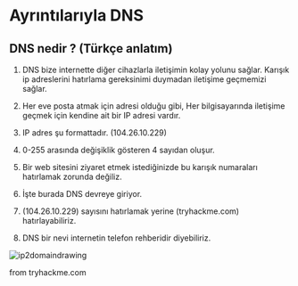 # Ayrıntılarıyla DNS
## DNS nedir ? (Türkçe anlatım)

1. DNS bize internette diğer cihazlarla iletişimin kolay yolunu sağlar. Karışık ip adreslerini hatırlama gereksinimi duymadan iletişime geçmemizi sağlar.

2. Her eve posta atmak için adresi olduğu gibi, Her bilgisayarında iletişime geçmek için kendine ait bir IP adresi vardır.

3. IP adres şu formattadır. (104.26.10.229)

4. 0-255 arasında değişiklik gösteren 4 sayıdan oluşur.

5. Bir web sitesini ziyaret etmek istediğinizde bu karışık numaraları hatırlamak zorunda değiliz.

6. İşte burada DNS devreye giriyor.

7. (104.26.10.229) sayısını hatırlamak yerine (tryhackme.com) hatırlayabiliriz.

8. DNS bir nevi internetin telefon rehberidir diyebiliriz.

![ip2domaindrawing](https://user-images.githubusercontent.com/86947080/184386701-304915c7-0cab-4fde-bdf7-ce4446e585c1.png)

from tryhackme.com
